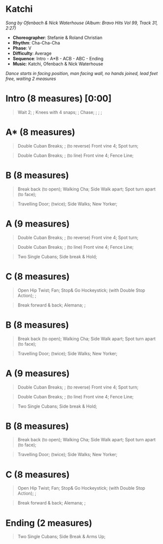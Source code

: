 # Katchi
*Song by Ofenbach & Nick Waterhouse  (Album: Bravo Hits Vol 99, Track 31, 2:27)*

* **Choreographer**: Stefanie & Roland Christian
* **Rhythm**: Cha-Cha-Cha
* **Phase**: V
* **Difficulty**: Average
* **Sequence**: Intro - A*B - ACB - ABC - Ending
* **Music**: Katchi, Ofenbach & Nick Waterhouse

*Dance starts in facing position, man facing wall, no hands joined, lead feet free, waiting 2 measures*

# Intro (8 measures) [0:00]

> Wait 2; ; Knees with 4 snaps; ; Chase; ; ; ;

# A* (8 measures)

> Double Cuban Breaks; ; (to reverse) Front vine 4; Spot turn;

> Double Cuban Breaks; ; (to line) Front vine 4; Fence Line;

# B (8 measures)

> Break back (to open); Walking Cha; Side Walk apart; Spot turn apart (to face);

> Travelling Door; (twice); Side Walks; New Yorker;

# A (9 measures)

> Double Cuban Breaks; ; (to reverse) Front vine 4; Spot turn;

> Double Cuban Breaks; ; (to line) Front vine 4; Fence Line;

> Two Single Cubans; Side break & Hold;

# C (8 measures)

> Open Hip Twist; Fan; Stop& Go Hockeystick; (with Double Stop Action); ;

> Break forward & back; Alemana; ; 

# B (8 measures)

> Break back (to open); Walking Cha; Side Walk apart; Spot turn apart (to face);

> Travelling Door; (twice); Side Walks; New Yorker;

# A (9 measures)

> Double Cuban Breaks; ; (to reverse) Front vine 4; Spot turn;

> Double Cuban Breaks; ; (to line) Front vine 4; Fence Line;

> Two Single Cubans; Side break & Hold;

# B (8 measures)

> Break back (to open); Walking Cha; Side Walk apart; Spot turn apart (to face);

> Travelling Door; (twice); Side Walks; New Yorker;

# C (8 measures)

> Open Hip Twist; Fan; Stop& Go Hockeystick; (with Double Stop Action); ;

> Break forward & back; Alemana; ;

# Ending (2 measures)

> Two Single Cubans; Side Break & Arms Up; 

<meta name="x:audio-file" content="o/Ofenbach/Ofenbach & Nick Waterhouse - Katchi (Ofenbach vs. Nick Waterhouse).mp3">